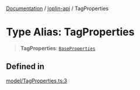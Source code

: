 [Documentation](../../packages.md) / [joplin-api](../index.md) / TagProperties

# Type Alias: TagProperties

> **TagProperties**: [`BaseProperties`](../interfaces/BaseProperties.md)

## Defined in

[model/TagProperties.ts:3](https://github.com/rxliuli/joplin-utils/blob/2bc4cdf0126f9cf3a3dcc1c3f49a6f42208c3387/packages/joplin-api/src/model/TagProperties.ts#L3)
